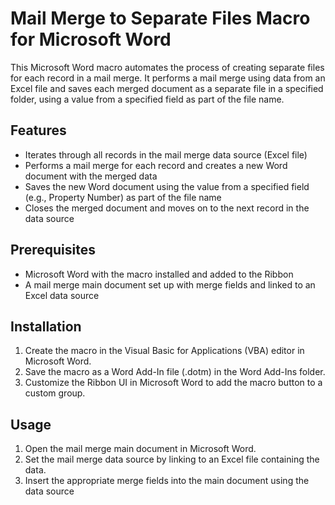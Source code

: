# Mail Merge to Separate Files Macro for Microsoft Word

This Microsoft Word macro automates the process of creating separate files for each record in a mail merge. It performs a mail merge using data from an Excel file and saves each merged document as a separate file in a specified folder, using a value from a specified field as part of the file name.

## Features

- Iterates through all records in the mail merge data source (Excel file)
- Performs a mail merge for each record and creates a new Word document with the merged data
- Saves the new Word document using the value from a specified field (e.g., Property Number) as part of the file name
- Closes the merged document and moves on to the next record in the data source

## Prerequisites

- Microsoft Word with the macro installed and added to the Ribbon
- A mail merge main document set up with merge fields and linked to an Excel data source

## Installation

1. Create the macro in the Visual Basic for Applications (VBA) editor in Microsoft Word.
2. Save the macro as a Word Add-In file (.dotm) in the Word Add-Ins folder.
3. Customize the Ribbon UI in Microsoft Word to add the macro button to a custom group.

## Usage

1. Open the mail merge main document in Microsoft Word.
2. Set the mail merge data source by linking to an Excel file containing the data.
3. Insert the appropriate merge fields into the main document using the data source
